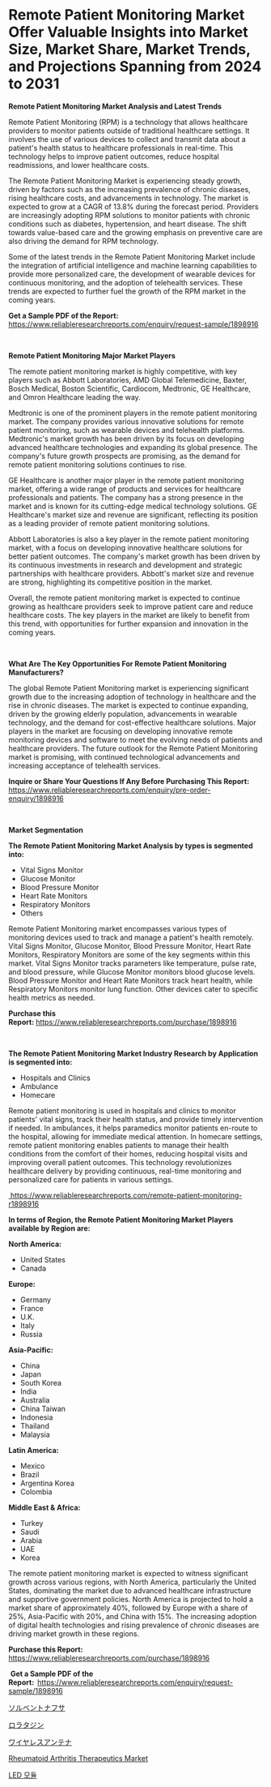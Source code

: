 <p><h1>Remote Patient Monitoring Market Offer Valuable Insights into Market Size, Market Share, Market Trends, and Projections Spanning from 2024 to 2031</h1></p><p><strong>Remote Patient Monitoring Market Analysis and Latest Trends</strong></p>
<p><p>Remote Patient Monitoring (RPM) is a technology that allows healthcare providers to monitor patients outside of traditional healthcare settings. It involves the use of various devices to collect and transmit data about a patient's health status to healthcare professionals in real-time. This technology helps to improve patient outcomes, reduce hospital readmissions, and lower healthcare costs.</p><p>The Remote Patient Monitoring Market is experiencing steady growth, driven by factors such as the increasing prevalence of chronic diseases, rising healthcare costs, and advancements in technology. The market is expected to grow at a CAGR of 13.8% during the forecast period. Providers are increasingly adopting RPM solutions to monitor patients with chronic conditions such as diabetes, hypertension, and heart disease. The shift towards value-based care and the growing emphasis on preventive care are also driving the demand for RPM technology.</p><p>Some of the latest trends in the Remote Patient Monitoring Market include the integration of artificial intelligence and machine learning capabilities to provide more personalized care, the development of wearable devices for continuous monitoring, and the adoption of telehealth services. These trends are expected to further fuel the growth of the RPM market in the coming years.</p></p>
<p><strong>Get a Sample PDF of the Report:&nbsp;</strong> <a href="https://www.reliableresearchreports.com/enquiry/request-sample/1898916">https://www.reliableresearchreports.com/enquiry/request-sample/1898916</a></p>
<p>&nbsp;</p>
<p><strong>Remote Patient Monitoring Major Market Players</strong></p>
<p><p>The remote patient monitoring market is highly competitive, with key players such as Abbott Laboratories, AMD Global Telemedicine, Baxter, Bosch Medical, Boston Scientific, Cardiocom, Medtronic, GE Healthcare, and Omron Healthcare leading the way. </p><p>Medtronic is one of the prominent players in the remote patient monitoring market. The company provides various innovative solutions for remote patient monitoring, such as wearable devices and telehealth platforms. Medtronic's market growth has been driven by its focus on developing advanced healthcare technologies and expanding its global presence. The company's future growth prospects are promising, as the demand for remote patient monitoring solutions continues to rise.</p><p>GE Healthcare is another major player in the remote patient monitoring market, offering a wide range of products and services for healthcare professionals and patients. The company has a strong presence in the market and is known for its cutting-edge medical technology solutions. GE Healthcare's market size and revenue are significant, reflecting its position as a leading provider of remote patient monitoring solutions.</p><p>Abbott Laboratories is also a key player in the remote patient monitoring market, with a focus on developing innovative healthcare solutions for better patient outcomes. The company's market growth has been driven by its continuous investments in research and development and strategic partnerships with healthcare providers. Abbott's market size and revenue are strong, highlighting its competitive position in the market.</p><p>Overall, the remote patient monitoring market is expected to continue growing as healthcare providers seek to improve patient care and reduce healthcare costs. The key players in the market are likely to benefit from this trend, with opportunities for further expansion and innovation in the coming years.</p></p>
<p>&nbsp;</p>
<p><strong>What Are The Key Opportunities For Remote Patient Monitoring Manufacturers?</strong></p>
<p><p>The global Remote Patient Monitoring market is experiencing significant growth due to the increasing adoption of technology in healthcare and the rise in chronic diseases. The market is expected to continue expanding, driven by the growing elderly population, advancements in wearable technology, and the demand for cost-effective healthcare solutions. Major players in the market are focusing on developing innovative remote monitoring devices and software to meet the evolving needs of patients and healthcare providers. The future outlook for the Remote Patient Monitoring market is promising, with continued technological advancements and increasing acceptance of telehealth services.</p></p>
<p><strong>Inquire or Share Your Questions If Any Before Purchasing This Report:</strong> <a href="https://www.reliableresearchreports.com/enquiry/pre-order-enquiry/1898916">https://www.reliableresearchreports.com/enquiry/pre-order-enquiry/1898916</a></p>
<p>&nbsp;</p>
<p><strong>Market Segmentation</strong></p>
<p><strong>The Remote Patient Monitoring Market Analysis by types is segmented into:</strong></p>
<p><ul><li>Vital Signs Monitor</li><li>Glucose Monitor</li><li>Blood Pressure Monitor</li><li>Heart Rate Monitors</li><li>Respiratory Monitors</li><li>Others</li></ul></p>
<p><p>Remote Patient Monitoring market encompasses various types of monitoring devices used to track and manage a patient's health remotely. Vital Signs Monitor, Glucose Monitor, Blood Pressure Monitor, Heart Rate Monitors, Respiratory Monitors are some of the key segments within this market. Vital Signs Monitor tracks parameters like temperature, pulse rate, and blood pressure, while Glucose Monitor monitors blood glucose levels. Blood Pressure Monitor and Heart Rate Monitors track heart health, while Respiratory Monitors monitor lung function. Other devices cater to specific health metrics as needed.</p></p>
<p><strong>Purchase this Report:&nbsp;</strong><a href="https://www.reliableresearchreports.com/purchase/1898916">https://www.reliableresearchreports.com/purchase/1898916</a></p>
<p>&nbsp;</p>
<p><strong>The Remote Patient Monitoring Market Industry Research by Application is segmented into:</strong></p>
<p><ul><li>Hospitals and Clinics</li><li>Ambulance</li><li>Homecare</li></ul></p>
<p><p>Remote patient monitoring is used in hospitals and clinics to monitor patients' vital signs, track their health status, and provide timely intervention if needed. In ambulances, it helps paramedics monitor patients en-route to the hospital, allowing for immediate medical attention. In homecare settings, remote patient monitoring enables patients to manage their health conditions from the comfort of their homes, reducing hospital visits and improving overall patient outcomes. This technology revolutionizes healthcare delivery by providing continuous, real-time monitoring and personalized care for patients in various settings.</p></p>
<p><a href="https://www.reliableresearchreports.com/remote-patient-monitoring-r1898916">&nbsp;https://www.reliableresearchreports.com/remote-patient-monitoring-r1898916</a></p>
<p><strong>In terms of Region, the Remote Patient Monitoring Market Players available by Region are:</strong></p>
<p>
    <p> <strong> North America: </strong>
        <ul>
            <li>United States</li>
            <li>Canada</li>
        </ul>
        </p> 
    <p> <strong> Europe: </strong>
        <ul>
            <li>Germany</li>
            <li>France</li>
            <li>U.K.</li>
            <li>Italy</li>
            <li>Russia</li>
        </ul>
        </p> 
    <p> <strong> Asia-Pacific: </strong>
        <ul>
            <li>China</li>
            <li>Japan</li>
            <li>South Korea</li>
            <li>India</li>
            <li>Australia</li>
            <li>China Taiwan</li>
            <li>Indonesia</li>
            <li>Thailand</li>
            <li>Malaysia</li>
        </ul>
        </p> 
    <p> <strong> Latin America: </strong>
        <ul>
            <li>Mexico</li>
            <li>Brazil</li>
            <li>Argentina Korea</li>
            <li>Colombia</li>
        </ul>
        </p> 
    <p> <strong> Middle East & Africa: </strong>
        <ul>
            <li>Turkey</li>
            <li>Saudi</li>
            <li>Arabia</li>
            <li>UAE</li>
            <li>Korea</li>
        </ul>
    </p>
    </p>
<p><p>The remote patient monitoring market is expected to witness significant growth across various regions, with North America, particularly the United States, dominating the market due to advanced healthcare infrastructure and supportive government policies. North America is projected to hold a market share of approximately 40%, followed by Europe with a share of 25%, Asia-Pacific with 20%, and China with 15%. The increasing adoption of digital health technologies and rising prevalence of chronic diseases are driving market growth in these regions.</p></p>
<p><strong>Purchase this Report: </strong><a href="https://www.reliableresearchreports.com/purchase/1898916">https://www.reliableresearchreports.com/purchase/1898916</a></p>
<p>&nbsp;<strong>Get a Sample PDF of the Report:&nbsp;&nbsp;</strong><a href="https://www.reliableresearchreports.com/enquiry/request-sample/1898916">https://www.reliableresearchreports.com/enquiry/request-sample/1898916</a></p>
<p><strong></strong></p>
<p><p><a href="https://github.com/decker5351/Market-Research-Report-List-1/blob/main/876853159595.md">ソルベントナフサ</a></p><p><a href="https://medium.com/@colinom7865/%E3%83%AD%E3%83%A9%E3%82%BF%E3%82%B8%E3%83%B3%E5%B8%82%E5%A0%B4%E3%81%AF-%E5%B8%82%E5%A0%B4%E3%82%B7%E3%82%A7%E3%82%A2-%E5%B8%82%E5%A0%B4%E3%83%88%E3%83%AC%E3%83%B3%E3%83%89-%E5%B8%82%E5%A0%B4%E6%88%90%E9%95%B7%E3%81%AB%E9%96%A2%E3%81%99%E3%82%8B%E6%83%85%E5%A0%B1%E3%82%92%E6%8F%90%E4%BE%9B%E3%81%97%E3%81%BE%E3%81%99-94f62ab8f794">ロラタジン</a></p><p><a href="https://github.com/KaydenJohns1964/Market-Research-Report-List-1/blob/main/323983159594.md">ワイヤレスアンテナ</a></p><p><a href="https://github.com/MaraKoelpin2023/Market-Research-Report-List-1/blob/main/rheumatoid-arthritis-therapeutics-market.md">Rheumatoid Arthritis Therapeutics Market</a></p><p><a href="https://medium.com/@angelardelean202220221/led-%EB%AA%A8%EB%93%88-%EC%8B%9C%EC%9E%A5-%EB%A9%94%ED%8A%B8%EB%A6%AD%EC%8A%A4-%ED%95%B4%EB%8F%85-%EC%8B%9C%EC%9E%A5-%EC%A0%90%EC%9C%A0%EC%9C%A8-%ED%8A%B8%EB%A0%8C%EB%93%9C-%EB%B0%8F-%EC%84%B1%EC%9E%A5-%ED%8C%A8%ED%84%B4-4db122056ebd">LED 모듈</a></p></p>
